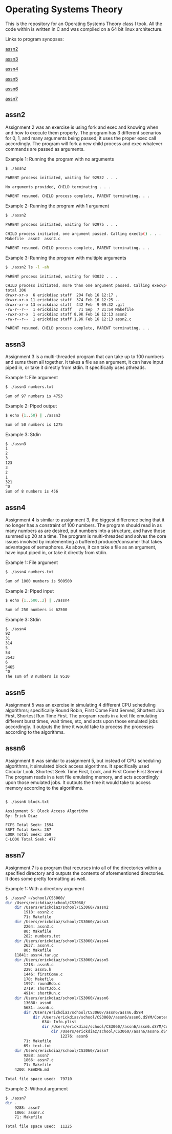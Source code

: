 # Operating Systems Theory
This is the repository for an Operating Systems Theory class I took. All the code within is written in C and was compiled on a 64 bit linux architecture. 

Links to program synopses:

[assn2](#assn2)

[assn3](#assn3)

[assn4](#assn4)

[assn5](#assn5)

[assn6](#assn6)

[assn7](#assn7)

### <a id='assn2'></a>
## assn2

Assignment 2 was an exercise is using fork and exec and knowing when and how to execute them properly. The program has 3 different scenarios for 0, 1, and many arguments being passed; it uses the proper exec call accordingly. The program will fork a new child process and exec whatever commands are passed as arguments. 

Example 1: Running the program with no arguments

```bash
$ ./assn2

PARENT process initiated, waiting for 92932 . . .

No arguments provided, CHILD terminating . . .

PARENT resumed. CHILD process complete, PARENT terminating. . .
```

Example 2: Running the program with 1 argument

```bash
$ ./assn2

PARENT process initiated, waiting for 92975 . . .

CHILD process initiated, one argument passed. Calling execlp() . . .
Makefile  assn2  assn2.c

PARENT resumed. CHILD process complete, PARENT terminating. . .

```

Example 3: Running the program with multiple arguments

```bash
$ ./assn2 ls -l -ah

PARENT process initiated, waiting for 93032 . . .

CHILD process initiated, more than one argument passed. Calling execvp() . . .
total 20K
drwxr-xr-x  6 erickdiaz staff  204 Feb 16 12:17 .
drwxr-xr-x 11 erickdiaz staff  374 Feb 16 12:25 ..
drwxr-xr-x 13 erickdiaz staff  442 Feb  9 09:32 .git
-rw-r--r--  1 erickdiaz staff   71 Sep  7 21:54 Makefile
-rwxr-xr-x  1 erickdiaz staff 8.9K Feb 16 12:13 assn2
-rw-r--r--  1 erickdiaz staff 1.9K Feb 16 12:13 assn2.c

PARENT resumed. CHILD process complete, PARENT terminating. . .
```

### <a id='assn3'></a>
## assn3

Assignment 3 is a multi-threaded program that can take up to 100 numbers and sums them all together. It takes a file as an argument, it can have input piped in, or take it directly from stdin. It specifically uses pthreads.

Example 1: File argument

```bash
$ ./assn3 numbers.txt

Sum of 97 numbers is 4753
```

Example 2: Piped output
```bash
$ echo {1..50} | ./assn3

Sum of 50 numbers is 1275
```

Example 3: Stdin
```bash
$ ./assn3
1
2
3
123
3
2
1
321
^D
Sum of 8 numbers is 456
```

### <a id='assn4'></a>
## assn4

Assignment 4 is similar to assignment 3, the biggest difference being that it no longer has a constraint of 100 numbers. The program should read in as many numbers as are desired, put numbers into a structure, and have those summed up 20 at a time. The program is multi-threaded and solves the core issues involved by implementing a buffered producer/consumer that takes advantages of semaphores. As above, it can take a file as an argument, have input piped in, or take it directly from stdin. 


Example 1: File argument

```bash
$ ./assn4 numbers.txt

Sum of 1000 numbers is 500500
```

Example 2: Piped input

```bash
$ echo {1..500..2} | ./assn4

Sum of 250 numbers is 62500
```

Example 3: Stdin

```bash
$ ./assn4
92
31
314
5
54
3543
6
5465
^D
The sum of 8 numbers is 9510
```

### <a id='assn5'></a>
## assn5

Assignment 5 was an exercise in simulating 4 different CPU scheduling algorithms; specifically Round Robin, First Come First Served, Shortest Job First, Shortest Run Time First. The program reads in a text file emulating different burst times, wait times, etc, and acts upon those emulated jobs accordingly. It outputs the time it would take to process the processes according to the algorithms. 

### <a id='assn6'></a>
## assn6

Assignment 6 was similar to assignment 5, but instead of CPU scheduling algorithms, it simulated block access algorithms. It specifically used Circular Look, Shortest Seek Time First, Look, and First Come First Served. The program reads in a text file emulating memory, and acts accordingly upon those emulated jobs. It outputs the time it would take to access memory according to the algorithms.


```bash

$ ./assn6 block.txt

Assignment 6: Block Access Algorithm
By: Erick Diaz

FCFS Total Seek: 1594
SSFT Total Seek: 287
LOOK Total Seek: 269
C-LOOK Total Seek: 477
```

### <a id='assn7'></a>
## assn7

Assignment 7 is a program that recurses into all of the directories within a specified directory and outputs the contents of aforementioned directories. It does some pretty formatting as well. 

Example 1: With a directory argument

```bash
$ ./assn7 ~/school/CS3060/
dir /Users/erickdiaz/school/CS3060/
	dir /Users/erickdiaz/school/CS3060//assn2
		1918: assn2.c
		71: Makefile
	dir /Users/erickdiaz/school/CS3060//assn3
		2264: assn3.c
		80: Makefile
		282: numbers.txt
	dir /Users/erickdiaz/school/CS3060//assn4
		2637: assn4.c
		80: Makefile
	11841: assn4.tar.gz
	dir /Users/erickdiaz/school/CS3060//assn5
		1218: assn5.c
		229: assn5.h
		1446: firstCome.c
		170: Makefile
		1997: roundRob.c
		2719: shortJob.c
		4914: shortRun.c
	dir /Users/erickdiaz/school/CS3060//assn6
		13688: assn6
		5681: assn6.c
		dir /Users/erickdiaz/school/CS3060//assn6/assn6.dSYM
			dir /Users/erickdiaz/school/CS3060//assn6/assn6.dSYM/Contents
				634: Info.plist
				dir /Users/erickdiaz/school/CS3060//assn6/assn6.dSYM/Contents/Resources
					dir /Users/erickdiaz/school/CS3060//assn6/assn6.dSYM/Contents/Resources/DWARF
						12276: assn6
		71: Makefile
		69: text.txt
	dir /Users/erickdiaz/school/CS3060//assn7
		9288: assn7
		1866: assn7.c
		71: Makefile
	4200: README.md

Total file space used:  79710
```

Example 2: Without argument

```bash
$ ./assn7
dir .
	9288: assn7
	1866: assn7.c
	71: Makefile

Total file space used:  11225
```

